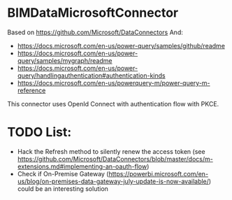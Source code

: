 BIMDataMicrosoftConnector
=========================

Based on https://github.com/Microsoft/DataConnectors
And:
  - https://docs.microsoft.com/en-us/power-query/samples/github/readme
  - https://docs.microsoft.com/en-us/power-query/samples/mygraph/readme
  - https://docs.microsoft.com/en-us/power-query/handlingauthentication#authentication-kinds
  - https://docs.microsoft.com/en-us/powerquery-m/power-query-m-reference


This connector uses OpenId Connect with authentication flow with PKCE. 

# TODO List:
- Hack the Refresh method to silently renew the access token (see https://github.com/Microsoft/DataConnectors/blob/master/docs/m-extensions.md#implementing-an-oauth-flow)
- Check if On-Premise Gateway (https://powerbi.microsoft.com/en-us/blog/on-premises-data-gateway-july-update-is-now-available/) could be an interesting solution
